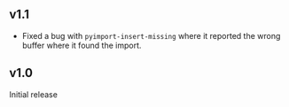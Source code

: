 ## v1.1

* Fixed a bug with `pyimport-insert-missing` where it reported the
  wrong buffer where it found the import.

## v1.0

Initial release
